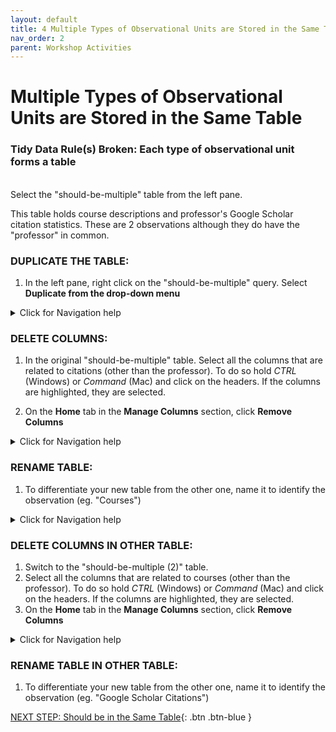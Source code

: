 ```yaml
---
layout: default
title: 4 Multiple Types of Observational Units are Stored in the Same Table
nav_order: 2
parent: Workshop Activities
---
```


# Multiple Types of Observational Units are Stored in the Same Table
### Tidy Data Rule(s) Broken: Each type of observational unit forms a table
<br>
Select the "should-be-multiple" table from the left pane.
<br>

This table holds course descriptions and professor's  Google Scholar citation statistics. These are 2 observations although they do have the "professor" in common.

### DUPLICATE THE TABLE:

1. In the left pane, right click on the "should-be-multiple" query. Select **Duplicate from the drop-down menu**

<details>
<summary>Click for Navigation help</summary>
<img src="images\should-be-multiple-duplicate.gif"> 
</details>

### DELETE COLUMNS:
1. In the original "should-be-multiple" table. Select all the columns that are related to citations (other than the professor). To do so hold *CTRL* (Windows) or *Command* (Mac) and click on the headers. If the columns are highlighted, they are selected.

2. On the **Home** tab in the **Manage Columns** section, click **Remove Columns**

<details>
<summary>Click for Navigation help</summary>
<img src="images\should-be-multiple-delete-citation.gif"> 
</details>

### RENAME TABLE:
1. To differentiate your new table from the other one, name it to identify the observation (eg. "Courses")

<details>
<summary>Click for Navigation help</summary>
<img src="images\should-be-multiple-rename-courses.gif"> 
</details>

### DELETE COLUMNS IN OTHER TABLE:

1. Switch to the "should-be-multiple (2)" table.
2.  Select all the columns that are related to courses (other than the professor). To do so hold *CTRL* (Windows) or *Command* (Mac) and click on the headers. If the columns are highlighted, they are selected.
3. On the **Home** tab in the **Manage Columns** section, click **Remove Columns**

<details>
<summary>Click for Navigation help</summary>
<img src="images\should-be-multiple-delete-courses.gif"> 
</details>

### RENAME TABLE IN OTHER TABLE:
1. To differentiate your new table from the other one, name it to identify the observation (eg. "Google Scholar Citations")

[NEXT STEP: Should be in the Same Table](5-multiple-tables.md){: .btn .btn-blue }